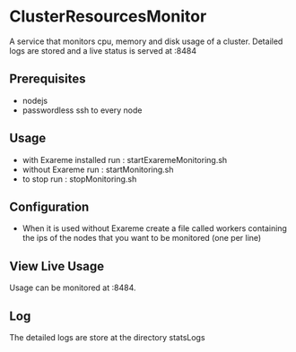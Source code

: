 # ClusterResourcesMonitor
A service that monitors cpu, memory and disk usage of a cluster. Detailed logs are stored and a live status is served at <serverip>:8484 

## Prerequisites
* nodejs
* passwordless ssh to every node

## Usage
* with Exareme installed run : startExaremeMonitoring.sh
* without Exareme run : startMonitoring.sh
* to stop run : stopMonitoring.sh

## Configuration 
* When it is used without Exareme create a file called workers containing the ips of the nodes that you want to be monitored (one per line)

## View Live Usage 
Usage can be monitored at <ip of server>:8484.

## Log
The detailed logs are store at the directory statsLogs
